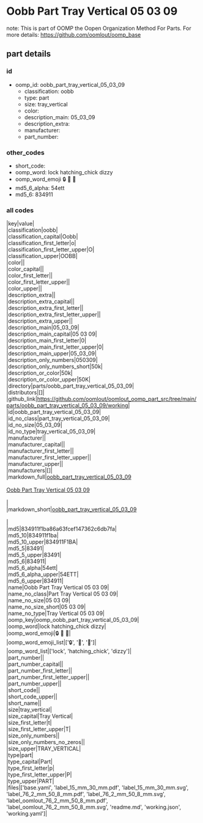 # Oobb Part Tray Vertical 05 03 09  

note: This is part of OOMP the Oopen Organization Method For Parts. For more details: https://github.com/oomlout/oomp_base

##  part details





### id
* oomp_id: oobb_part_tray_vertical_05_03_09
  * classification: oobb
  * type: part
  * size: tray_vertical
  * color: 
  * description_main: 05_03_09
  * description_extra: 
  * manufacturer: 
  * part_number: 

### other_codes
* short_code: 
* oomp_word: lock hatching_chick dizzy
* oomp_word_emoji :lock: :hatching_chick: :dizzy:
* md5_6_alpha: 54ett
* md5_6: 834911

### all codes 
|key|value|  
|classification|oobb|  
|classification_capital|Oobb|  
|classification_first_letter|o|  
|classification_first_letter_upper|O|  
|classification_upper|OOBB|  
|color||  
|color_capital||  
|color_first_letter||  
|color_first_letter_upper||  
|color_upper||  
|description_extra||  
|description_extra_capital||  
|description_extra_first_letter||  
|description_extra_first_letter_upper||  
|description_extra_upper||  
|description_main|05_03_09|  
|description_main_capital|05 03 09|  
|description_main_first_letter|0|  
|description_main_first_letter_upper|0|  
|description_main_upper|05_03_09|  
|description_only_numbers|050309|  
|description_only_numbers_short|50k|  
|description_or_color|50k|  
|description_or_color_upper|50K|  
|directory|parts/oobb_part_tray_vertical_05_03_09|  
|distributors|[]|  
|github_link|https://github.com/oomlout/oomlout_oomp_part_src/tree/main/parts/oobb_part_tray_vertical_05_03_09/working|  
|id|oobb_part_tray_vertical_05_03_09|  
|id_no_class|part_tray_vertical_05_03_09|  
|id_no_size|05_03_09|  
|id_no_type|tray_vertical_05_03_09|  
|manufacturer||  
|manufacturer_capital||  
|manufacturer_first_letter||  
|manufacturer_first_letter_upper||  
|manufacturer_upper||  
|manufacturers|[]|  
|markdown_full|[oobb_part_tray_vertical_05_03_09](https://github.com/oomlout/oomlout_oomp_part_src/tree/main/parts/oobb_part_tray_vertical_05_03_09/working)<br>[](https://github.com/oomlout/oomlout_oomp_part_src/tree/main/parts/oobb_part_tray_vertical_05_03_09/working)<br>[Oobb Part Tray Vertical 05 03 09](https://github.com/oomlout/oomlout_oomp_part_src/tree/main/parts/oobb_part_tray_vertical_05_03_09/working)<br><br>|  
|markdown_short|[oobb_part_tray_vertical_05_03_09](https://github.com/oomlout/oomlout_oomp_part_src/tree/main/parts/oobb_part_tray_vertical_05_03_09/working)<br><br>|  
|md5|834911f1ba86a63fcef147362c6db7fa|  
|md5_10|834911f1ba|  
|md5_10_upper|834911F1BA|  
|md5_5|83491|  
|md5_5_upper|83491|  
|md5_6|834911|  
|md5_6_alpha|54ett|  
|md5_6_alpha_upper|54ETT|  
|md5_6_upper|834911|  
|name|Oobb Part Tray Vertical 05 03 09|  
|name_no_class|Part Tray Vertical 05 03 09|  
|name_no_size|05 03 09|  
|name_no_size_short|05 03 09|  
|name_no_type|Tray Vertical 05 03 09|  
|oomp_key|oomp_oobb_part_tray_vertical_05_03_09|  
|oomp_word|lock hatching_chick dizzy|  
|oomp_word_emoji|:lock: :hatching_chick: :dizzy:|  
|oomp_word_emoji_list|[':lock:', ':hatching_chick:', ':dizzy:']|  
|oomp_word_list|['lock', 'hatching_chick', 'dizzy']|  
|part_number||  
|part_number_capital||  
|part_number_first_letter||  
|part_number_first_letter_upper||  
|part_number_upper||  
|short_code||  
|short_code_upper||  
|short_name||  
|size|tray_vertical|  
|size_capital|Tray Vertical|  
|size_first_letter|t|  
|size_first_letter_upper|T|  
|size_only_numbers||  
|size_only_numbers_no_zeros||  
|size_upper|TRAY_VERTICAL|  
|type|part|  
|type_capital|Part|  
|type_first_letter|p|  
|type_first_letter_upper|P|  
|type_upper|PART|  
|files|['base.yaml', 'label_15_mm_30_mm.pdf', 'label_15_mm_30_mm.svg', 'label_76_2_mm_50_8_mm.pdf', 'label_76_2_mm_50_8_mm.svg', 'label_oomlout_76_2_mm_50_8_mm.pdf', 'label_oomlout_76_2_mm_50_8_mm.svg', 'readme.md', 'working.json', 'working.yaml']|  
